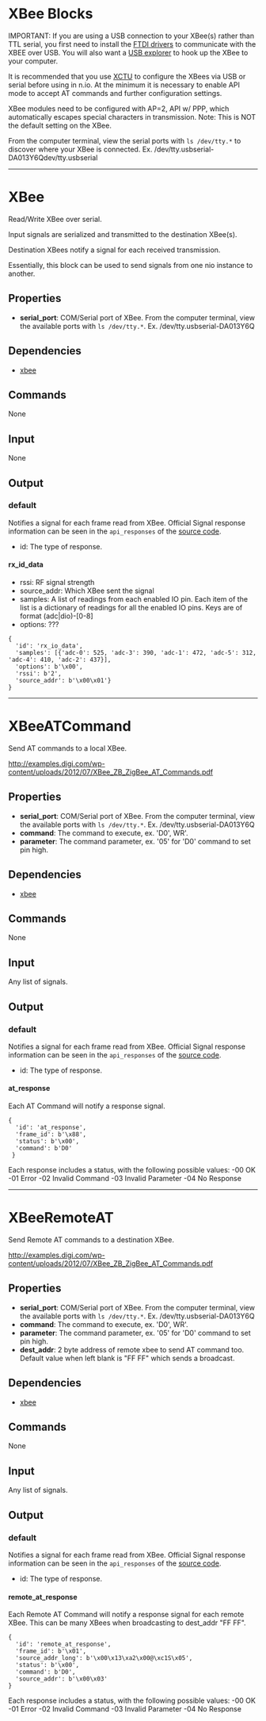 XBee Blocks
===========

IMPORTANT: If you are using a USB connection to your XBee(s) rather than TTL serial, you first need to install the [FTDI drivers](http://www.ftdichip.com/Support/Documents/AppNotes/AN_134_FTDI_Drivers_Installation_Guide_for_MAC_OSX.pdf) to communicate with the XBEE over USB. You will also want a [USB explorer](https://learn.sparkfun.com/tutorials/exploring-xbees-and-xctu/selecting-an-explorer) to hook up the XBee to your computer.

It is recommended that you use [XCTU](http://www.digi.com/products/wireless-wired-embedded-solutions/zigbee-rf-modules/xctu) to configure the XBees via USB or serial before using in n.io. At the minimum it is necessary to enable API mode to accept AT commands and further configuration settings.

XBee modules need to be configured with AP=2, API w/ PPP, which automatically escapes special characters in transmission. Note: This is NOT the default setting on the XBee.

From the computer terminal, view the serial ports with `ls /dev/tty.*` to discover where your XBee is connected. Ex. /dev/tty.usbserial-DA013Y6Qdev/tty.usbserial

-------------------------------------------------------------------------------

XBee
====

Read/Write XBee over serial.

Input signals are serialized and transmitted to the destination XBee(s).

Destination XBees notify a signal for each received transmission.

Essentially, this block can be used to send signals from one nio instance to another.

Properties
----------

-   **serial_port**: COM/Serial port of XBee. From the computer terminal, view the available ports with `ls /dev/tty.*`. Ex. /dev/tty.usbserial-DA013Y6Q

Dependencies
------------

-   [xbee](https://pypi.python.org/pypi/XBee)

Commands
--------
None

Input
-----
None

Output
------

### default

Notifies a signal for each frame read from XBee. Official Signal response information can be seen in the `api_responses` of the [source code]('https://github.com/nioinnovation/python-xbee/blob/master/xbee/ieee.py').

  - id: The type of response.

#### rx_id_data
  - rssi: RF signal strength
  - source_addr: Which XBee sent the signal
  - samples: A list of readings from each enabled IO pin. Each item of the list is a dictionary of readings for all the enabled IO pins. Keys are of format (adc|dio)-[0-8]
  - options: ???

```
{
  'id': 'rx_io_data',
  'samples': [{'adc-0': 525, 'adc-3': 390, 'adc-1': 472, 'adc-5': 312, 'adc-4': 410, 'adc-2': 437}],
  'options': b'\x00', 
  'rssi': b'2',
  'source_addr': b'\x00\x01'}
}

```

-------------------------------------------------------------------------------

XBeeATCommand
============

Send AT commands to a local XBee.

http://examples.digi.com/wp-content/uploads/2012/07/XBee_ZB_ZigBee_AT_Commands.pdf

Properties
----------

-   **serial_port**: COM/Serial port of XBee. From the computer terminal, view the available ports with `ls /dev/tty.*`. Ex. /dev/tty.usbserial-DA013Y6Q
-   **command**: The command to execute, ex. 'D0', WR'.
-   **parameter**: The command parameter, ex. '05' for 'D0' command to set pin high.

Dependencies
------------

-   [xbee](https://pypi.python.org/pypi/XBee)

Commands
--------
None

Input
-----
Any list of signals.

Output
------

### default

Notifies a signal for each frame read from XBee. Official Signal response information can be seen in the `api_responses` of the [source code]('https://github.com/nioinnovation/python-xbee/blob/master/xbee/ieee.py').

  - id: The type of response.

#### at_response

Each AT Command will notify a response signal.

```
{
  'id': 'at_response',
  'frame_id': b'\x88',
  'status': b'\x00',
  'command': b'D0'
 }
```

Each response includes a status, with the following possible values:
-00 OK
-01 Error
-02 Invalid Command
-03 Invalid Parameter
-04 No Response

-------------------------------------------------------------------------------

XBeeRemoteAT
============

Send Remote AT commands to a destination XBee.

http://examples.digi.com/wp-content/uploads/2012/07/XBee_ZB_ZigBee_AT_Commands.pdf

Properties
----------

-   **serial_port**: COM/Serial port of XBee. From the computer terminal, view the available ports with `ls /dev/tty.*`. Ex. /dev/tty.usbserial-DA013Y6Q
-   **command**: The command to execute, ex. 'D0', WR'.
-   **parameter**: The command parameter, ex. '05' for 'D0' command to set pin high.
-   **dest_addr**: 2 byte address of remote xbee to send AT command too. Default value when left blank is "FF FF" which sends a broadcast.

Dependencies
------------

-   [xbee](https://pypi.python.org/pypi/XBee)

Commands
--------
None

Input
-----
Any list of signals.

Output
------

### default

Notifies a signal for each frame read from XBee. Official Signal response information can be seen in the `api_responses` of the [source code]('https://github.com/nioinnovation/python-xbee/blob/master/xbee/ieee.py').

  - id: The type of response.

#### remote_at_response

Each Remote AT Command will notify a response signal for each remote XBee. This can be many XBees when broadcasting to dest_addr "FF FF".

```
{
  'id': 'remote_at_response',
  'frame_id': b'\x01',
  'source_addr_long': b'\x00\x13\xa2\x00@\xc1S\x05',
  'status': b'\x00',
  'command': b'D0',
  'source_addr': b'\x00\x03'
}
```

Each response includes a status, with the following possible values:
-00 OK
-01 Error
-02 Invalid Command
-03 Invalid Parameter
-04 No Response

